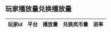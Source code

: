 ## 玩家播放量兑换播放量
|玩家id|平台|播放量|兑换岚币量|进率|
|:---|:---|:---|:---|:---

<!--stackedit_data:
eyJoaXN0b3J5IjpbLTIwODIyNDc2NjNdfQ==
-->